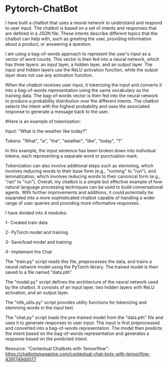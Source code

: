 # Pytorch-ChatBot
I have built a chatbot that uses a neural network to understand and respond to user input. The chatbot is based on a set of intents and responses that are defined in a JSON file. These intents describe different topics that the chatbot can help with, such as greeting the user, providing information about a product, or answering a question.


I am using a bag-of-words approach to represent the user's input as a vector of word counts. This vector is then fed into a neural network, which has three layers: an input layer, a hidden layer, and an output layer. The input and hidden layers use the ReLU activation function, while the output layer does not use any activation function. 


When the chatbot receives user input, it tokenizing the input and converts it into a bag-of-words representation using the same vocabulary as the training data. The bag-of-words vector is then fed into the neural network to produce a probability distribution over the different intents. The chatbot selects the intent with the highest probability and uses the associated response to generate a message back to the user.


#Here is an example of tokenization:


Input: "What is the weather like today?"


Tokens: "What", "is", "the", "weather", "like", "today", "?"


In this example, the input sentence has been broken down into individual tokens, each representing a separate word or punctuation mark.



Tokenization can also involve additional steps such as stemming, which involves reducing words to their base form (e.g., "running" to "run"), and lemmatization, which involves reducing words to their canonical form (e.g., "ran" to "run").
Overall, my chatbot is a simple but effective example of how natural language processing techniques can be used to build conversational agents. With further improvements and additions, it could potentially be expanded into a more sophisticated chatbot capable of handling a wider range of user queries and providing more informative responses.


I have divided into 4 modules:


1- Created train data


2- PyTorch model and training


3- Save/load model and training


4- Implement the Chat


The "train.py" script reads this file, preprocesses the data, and trains a neural network model using the PyTorch library. The trained model is then saved to a file named "data.pth".


The "model.py" script defines the architecture of the neural network used by the chatbot. It consists of an input layer, two hidden layers with ReLU activation, and an output layer.

The "nltk_utils.py" script provides utility functions for tokenizing and stemming words in the input text.


The "chat.py" script loads the pre-trained model from the "data.pth" file and uses it to generate responses to user input. The input is first preprocessed and converted into a bag-of-words representation. The model then predicts the intent based on the bag-of-words representation and generates a response based on the predicted intent.



Resource: 
 "Contextual Chatbots with Tensorflow": https://chatbotsmagazine.com/contextual-chat-bots-with-tensorflow-4391749d0077
